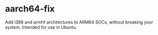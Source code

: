# aarch64-fix
Add i386 and armhf architectures to ARM64 SOCs, without breaking your system. Intended for use in Ubuntu.
